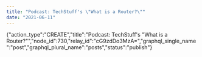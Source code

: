 ```yaml
---
title: "Podcast: TechStuff's \"What is a Router?\""
date: "2021-06-11"
---
```


{"action\_type":"CREATE","title":"Podcast: TechStuff's "What is a Router?"","node\_id":730,"relay\_id":"cG9zdDo3MzA=","graphql\_single\_name":"post","graphql\_plural\_name":"posts","status":"publish"}
